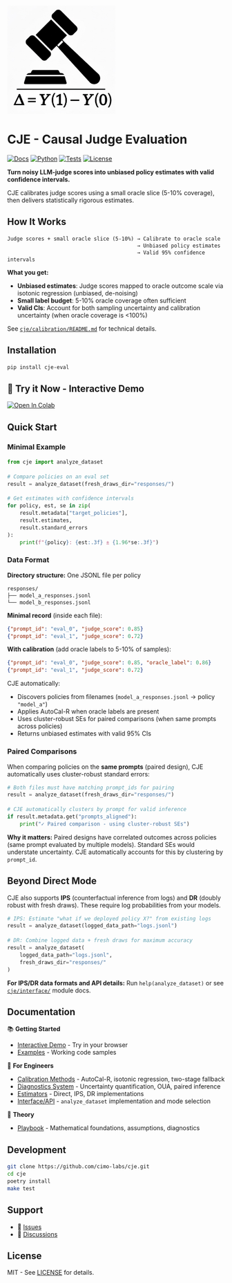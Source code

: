 <div align="left">
  <img src="CJE_logo.jpg" alt="CJE Logo" width="250">
</div>

# CJE - Causal Judge Evaluation

[![Docs](https://img.shields.io/badge/docs-cimolabs.com-blue)](https://cimolabs.com/cje)
[![Python](https://img.shields.io/badge/python-3.9%E2%80%933.12-blue)](https://www.python.org/downloads/)
[![Tests](https://img.shields.io/badge/tests-passing-green)](https://github.com/cimo-labs/cje/actions)
[![License](https://img.shields.io/badge/license-MIT-green)](LICENSE)

**Turn noisy LLM-judge scores into unbiased policy estimates with valid confidence intervals.**

CJE calibrates judge scores using a small oracle slice (5-10% coverage), then delivers statistically rigorous estimates.

## How It Works

```
Judge scores + small oracle slice (5-10%) → Calibrate to oracle scale
                                          → Unbiased policy estimates
                                          → Valid 95% confidence intervals
```

**What you get:**
- **Unbiased estimates**: Judge scores mapped to oracle outcome scale via isotonic regression (unbiased, de-noising)
- **Small label budget**: 5-10% oracle coverage often sufficient
- **Valid CIs**: Account for both sampling uncertainty and calibration uncertainty (when oracle coverage is <100%)


See [`cje/calibration/README.md`](cje/calibration/README.md#why-isotonic-regression-for-reward-calibration) for technical details.

## Installation

```bash
pip install cje-eval
```

## 🚀 Try it Now - Interactive Demo

[![Open In Colab](https://colab.research.google.com/assets/colab-badge.svg)](https://colab.research.google.com/github/cimo-labs/cje/blob/main/examples/cje_arena_demo.ipynb)

## Quick Start

### Minimal Example

```python
from cje import analyze_dataset

# Compare policies on an eval set
result = analyze_dataset(fresh_draws_dir="responses/")

# Get estimates with confidence intervals
for policy, est, se in zip(
    result.metadata["target_policies"],
    result.estimates,
    result.standard_errors
):
    print(f"{policy}: {est:.3f} ± {1.96*se:.3f}")
```

### Data Format

**Directory structure:** One JSONL file per policy
```
responses/
├── model_a_responses.jsonl
└── model_b_responses.jsonl
```

**Minimal record** (inside each file):
```json
{"prompt_id": "eval_0", "judge_score": 0.85}
{"prompt_id": "eval_1", "judge_score": 0.72}
```

**With calibration** (add oracle labels to 5-10% of samples):
```json
{"prompt_id": "eval_0", "judge_score": 0.85, "oracle_label": 0.86}
{"prompt_id": "eval_1", "judge_score": 0.72}
```

CJE automatically:
- Discovers policies from filenames (`model_a_responses.jsonl` → policy `"model_a"`)
- Applies AutoCal-R when oracle labels are present
- Uses cluster-robust SEs for paired comparisons (when same prompts across policies)
- Returns unbiased estimates with valid 95% CIs

### Paired Comparisons

When comparing policies on the **same prompts** (paired design), CJE automatically uses cluster-robust standard errors:

```python
# Both files must have matching prompt_ids for pairing
result = analyze_dataset(fresh_draws_dir="responses/")

# CJE automatically clusters by prompt for valid inference
if result.metadata.get("prompts_aligned"):
    print("✓ Paired comparison - using cluster-robust SEs")
```

**Why it matters:** Paired designs have correlated outcomes across policies (same prompt evaluated by multiple models). Standard SEs would understate uncertainty. CJE automatically accounts for this by clustering by `prompt_id`.

## Beyond Direct Mode

CJE also supports **IPS** (counterfactual inference from logs) and **DR** (doubly robust with fresh draws). These require log probabilities from your models.

```python
# IPS: Estimate "what if we deployed policy X?" from existing logs
result = analyze_dataset(logged_data_path="logs.jsonl")

# DR: Combine logged data + fresh draws for maximum accuracy
result = analyze_dataset(
    logged_data_path="logs.jsonl",
    fresh_draws_dir="responses/"
)
```

**For IPS/DR data formats and API details:** Run `help(analyze_dataset)` or see [`cje/interface/`](cje/interface/) module docs.

## Documentation

📚 **Getting Started**
- [Interactive Demo](https://colab.research.google.com/github/cimo-labs/cje/blob/main/examples/cje_arena_demo.ipynb) - Try in your browser
- [Examples](examples/) - Working code samples

🔧 **For Engineers**
- [Calibration Methods](cje/calibration/README.md) - AutoCal-R, isotonic regression, two-stage fallback
- [Diagnostics System](cje/diagnostics/README.md) - Uncertainty quantification, OUA, paired inference
- [Estimators](cje/estimators/README.md) - Direct, IPS, DR implementations
- [Interface/API](cje/interface/README.md) - `analyze_dataset` implementation and mode selection

📖 **Theory**
- [Playbook](docs/playbook/) - Mathematical foundations, assumptions, diagnostics

## Development

```bash
git clone https://github.com/cimo-labs/cje.git
cd cje
poetry install
make test
```

## Support

- 🐛 [Issues](https://github.com/cimo-labs/cje/issues)
- 💬 [Discussions](https://github.com/cimo-labs/cje/discussions)

## License

MIT - See [LICENSE](LICENSE) for details.
